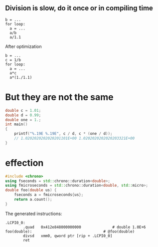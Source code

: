 ## Division is slow, do it once or in compiling time
```
b = ...
for loop:
  a = ...
  a/b 
  a/1.1
```
After optimization
```
b = ...
c = 1/b
for loop:
  a = ...
  a*c
  a*(1./1.1)
```

# But they are not the same
```c++
double c = 1.01;
double d = 0.99;
double one = 1.;
int main()
{
    printf("%.19E %.19E", c / d, c * (one / d));
    // 1.0202020202020201101E+00 1.0202020202020203321E+00
}
```

# effection
```c++
#include <chrono>
using fseconds = std::chrono::duration<double>;
using fmicroseconds = std::chrono::duration<double, std::micro>;
double foo(double us) {
    fseconds a = fmicroseconds{us};
    return a.count();
}
```
The generated instructions:
```
.LCPI0_0:
        .quad   0x412e848000000000              # double 1.0E+6
foo(double):                                # @foo(double)
        divsd   xmm0, qword ptr [rip + .LCPI0_0]
        ret
```


